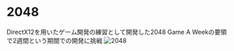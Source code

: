 # 2048
DirectX12を用いたゲーム開発の練習として開発した2048
Game A Weekの要領で2週間という期間での開発に挑戦
![2048](https://github.com/SSK-0423/2048/assets/83057130/c3a035f6-ad5b-4a0d-855b-5a784be359e6)
